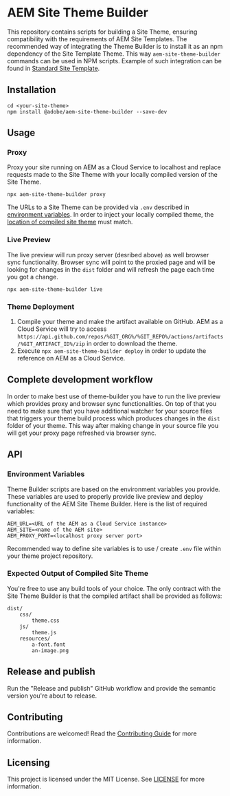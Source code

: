 # AEM Site Theme Builder

This repository contains scripts for building a Site Theme, ensuring compatibility with the requirements of AEM Site Templates. The recommended way of integrating the Theme Builder is to install it as an npm dependency of the Site Template Theme. This way `aem-site-theme-builder` commands can be used in NPM scripts. Example of such integration can be found in [Standard Site Template](https://github.com/adobe/aem-site-template-standard/blob/main/theme/package.json).

## Installation

```
cd <your-site-theme>
npm install @adobe/aem-site-theme-builder --save-dev
```

## Usage

### Proxy

Proxy your site running on AEM as a Cloud Service to localhost and replace requests made to the Site Theme with your locally compiled version of the Site Theme.

```
npx aem-site-theme-builder proxy
```

The URLs to a Site Theme can be provided via `.env` described in [environment variables](#environment-variables). In order to inject your locally compiled theme, the [location of compiled site theme](#expected-location-of-compiled-site-theme) must match.

### Live Preview

The live preview will run proxy server (desribed above) as well browser sync functionality. Browser sync will point to the proxied page and will be looking for changes in the `dist` folder and will refresh the page each time you got a change.

```
npx aem-site-theme-builder live
```

### Theme Deployment

1. Compile your theme and make the artifact available on GitHub. AEM as a Cloud Service will try to access `https://api.github.com/repos/%GIT_ORG%/%GIT_REPO%/actions/artifacts/%GIT_ARTIFACT_ID%/zip` in order to download the theme.
1. Execute `npx aem-site-theme-builder deploy` in order to update the reference on AEM as a Cloud Service.

## Complete development workflow

In order to make best use of theme-builder you have to run the live preview which provides proxy and browser sync functionalities. On top of that you need to make sure that you have additional watcher for your source files that triggers your theme build process which produces changes in the `dist` folder of your theme. This way after making change in your source file you will get your proxy page refreshed via browser sync.

## API

### Environment Variables

Theme Builder scripts are based on the environment variables you provide. These variables are used to properly provide live preview and deploy functionality of the AEM Site Theme Builder. Here is the list of required variables:

```
AEM_URL=<URL of the AEM as a Cloud Service instance>
AEM_SITE=<name of the AEM site>
AEM_PROXY_PORT=<localhost proxy server port>
```

Recommended way to define site variables is to use / create `.env` file within your theme project repository.

### Expected Output of Compiled Site Theme

You're free to use any build tools of your choice. The only contract with the Site Theme Builder is that the compiled artifact shall be provided as follows:

```
dist/
    css/
        theme.css
    js/
        theme.js
    resources/
        a-font.font
        an-image.png
```

## Release and publish

Run the "Release and publish" GitHub workflow and provide the semantic version you're about to release.

## Contributing

Contributions are welcomed! Read the [Contributing Guide](.github/CONTRIBUTING.md) for more information.

## Licensing

This project is licensed under the MIT License. See [LICENSE](LICENSE.md) for more information.
